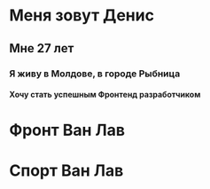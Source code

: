 # Меня зовут Денис

## Мне 27 лет

### Я живу в Молдове, в городе Рыбница

#### Хочу стать успешным Фронтенд разработчиком

# Фронт Ван Лав

# Спорт Ван Лав
